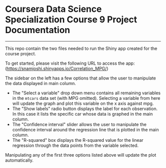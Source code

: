 # Coursera Data Science Specialization Course 9 Project Documentation

---

This repo contain the two files needed to run the Shiny app created for the course project.

To get started, please visit the following URL to access the app:
(https://snamjoshi.shinyapps.io/Correlation_MPG/)

The sidebar on the left has a few options that allow the user to manipulate the data displayed in main column. 

- The "Select a variable" drop down menu contains all remaining variables in the `mtcars` data set (with MPG omitted). Selecting a variable from here will update the graph and plot this variable on the x axis against mpg.
- The "Show labels" radio button displays the label for each observation. In this case it lists the specific car whose data is graphed in the main column.
- The "Confidence interval" slider allows the user to manipulate the confidence interval around the regression line that is plotted in the main column.
- The "R-squared" box displays the R-squared value for the linear regression through the data points from the variable selected.

Manipulating any of the first three options listed above will update the plot automatically.